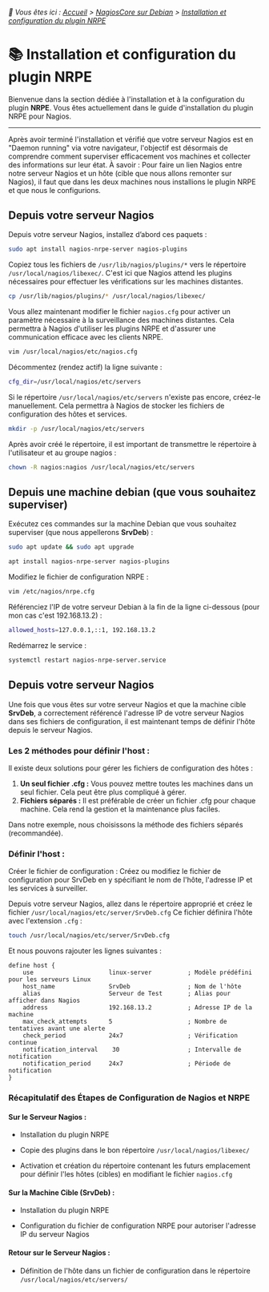 <link rel="stylesheet" type="text/css" href="/assets/css/light-theme.css">

###### 📂 Vous êtes ici : [Accueil](../../index.md) > [NagiosCore sur Debian](../index.md) > [Installation et configuration du plugin NRPE](.)

# 📚 Installation et configuration du plugin NRPE

Bienvenue dans la section dédiée à l'installation et à la configuration du plugin **NRPE**. Vous êtes actuellement dans le guide d'installation du plugin NRPE pour Nagios.

---

Après avoir terminé l'installation et vérifié que votre serveur Nagios est en "Daemon running" via votre navigateur, l'objectif est désormais de comprendre comment superviser efficacement vos machines et collecter des informations sur leur état. À savoir : Pour faire un lien Nagios entre notre serveur Nagios et un hôte (cible que nous allons remonter sur Nagios), il faut que dans les deux machines nous installions le plugin NRPE et que nous le configurions.  

## Depuis votre serveur Nagios
Depuis votre serveur Nagios, installez d’abord ces paquets :

```bash
sudo apt install nagios-nrpe-server nagios-plugins
```

Copiez tous les fichiers de `/usr/lib/nagios/plugins/*` vers le répertoire `/usr/local/nagios/libexec/`. C'est ici que Nagios attend les plugins nécessaires pour effectuer les vérifications sur les machines distantes.

```bash
cp /usr/lib/nagios/plugins/* /usr/local/nagios/libexec/
```

Vous allez maintenant modifier le fichier `nagios.cfg` pour activer un paramètre nécessaire à la surveillance des machines distantes. Cela permettra à Nagios d'utiliser les plugins NRPE et d'assurer une communication efficace avec les clients NRPE.
```bash
vim /usr/local/nagios/etc/nagios.cfg
```

Décommentez (rendez actif) la ligne suivante :

```bash
cfg_dir=/usr/local/nagios/etc/servers
```

Si le répertoire `/usr/local/nagios/etc/servers` n'existe pas encore, créez-le manuellement. Cela permettra à Nagios de stocker les fichiers de configuration des hôtes et services.

```bash
mkdir -p /usr/local/nagios/etc/servers
```

Après avoir créé le répertoire, il est important de transmettre le répertoire à l'utilisateur et au groupe nagios : 

```bash
chown -R nagios:nagios /usr/local/nagios/etc/servers
```

## Depuis une machine debian (que vous souhaitez superviser)
Exécutez ces commandes sur la machine Debian que vous souhaitez superviser (que nous appellerons **SrvDeb**) :

```bash
sudo apt update && sudo apt upgrade
```
```bash
apt install nagios-nrpe-server nagios-plugins
```

Modifiez le fichier de configuration NRPE : 

```bash
vim /etc/nagios/nrpe.cfg
```

Référenciez l'IP de votre serveur Debian à la fin de la ligne ci-dessous (pour mon cas c'est 192.168.13.2) :

```bash
allowed_hosts=127.0.0.1,::1, 192.168.13.2
```

Redémarrez le service : 

```bash
systemctl restart nagios-nrpe-server.service
```

## Depuis votre serveur Nagios
Une fois que vous êtes sur votre serveur Nagios et que la machine cible **SrvDeb**, a correctement référencé l'adresse IP de votre serveur Nagios dans ses fichiers de configuration, il est maintenant temps de définir l'hôte depuis le serveur Nagios.

### Les 2 méthodes pour définir l'host :
Il existe deux solutions pour gérer les fichiers de configuration des hôtes :

1. **Un seul fichier .cfg :** Vous pouvez mettre toutes les machines dans un seul fichier. Cela peut être plus compliqué à gérer.
2. **Fichiers séparés :** Il est préférable de créer un fichier .cfg pour chaque machine. Cela rend la gestion et la maintenance plus faciles.

Dans notre exemple, nous choisissons la méthode des fichiers séparés (recommandée).

### Définir l'host :
Créer le fichier de configuration : Créez ou modifiez le fichier de configuration pour SrvDeb en y spécifiant le nom de l'hôte, l'adresse IP et les services à surveiller.


Depuis votre serveur Nagios, allez dans le répertoire approprié et créez le fichier `/usr/local/nagios/etc/server/SrvDeb.cfg` Ce fichier définira l'hôte avec l'extension `.cfg` : 

```bash
touch /usr/local/nagios/etc/server/SrvDeb.cfg
```

Et nous pouvons rajouter les lignes suivantes : 

```
define host {
    use                     linux-server          ; Modèle prédéfini pour les serveurs Linux
    host_name               SrvDeb                ; Nom de l'hôte
    alias                   Serveur de Test       ; Alias pour afficher dans Nagios
    address                 192.168.13.2          ; Adresse IP de la machine
    max_check_attempts      5                     ; Nombre de tentatives avant une alerte
    check_period            24x7                  ; Vérification continue
    notification_interval    30                   ; Intervalle de notification
    notification_period     24x7                  ; Période de notification
}
```

### Récapitulatif des Étapes de Configuration de Nagios et NRPE

#### Sur le Serveur Nagios :

* Installation du plugin NRPE
* Copie des plugins dans le bon répertoire `/usr/local/nagios/libexec/`

* Activation et création du répertoire contenant les futurs emplacement pour définir l'les hôtes (cibles) en modifiant le fichier `nagios.cfg`

#### Sur la Machine Cible (SrvDeb) :
* Installation du plugin NRPE

* Configuration du fichier de configuration NRPE pour autoriser l'adresse IP du serveur Nagios

#### Retour sur le Serveur Nagios :
* Définition de l'hôte dans un fichier de configuration dans le répertoire `/usr/local/nagios/etc/servers/`